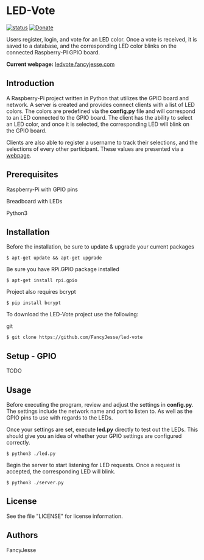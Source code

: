 LED-Vote
========================================================================
[![status](https://img.shields.io/badge/Project%20Status-work--in--progress-green.svg)](#)
[![Donate](https://img.shields.io/badge/Donate-PayPal-green.svg)](https://www.paypal.com/cgi-bin/webscr?cmd=_donations&business=jesus_andrade45%40yahoo%2ecom&lc=US&item_name=GitHub%20Projects&currency_code=USD&bn=PP%2dDonationsBF%3abtn_donateCC_LG%2egif%3aNonHosted)

Users register, login, and vote for an LED color. Once a vote is received, it is saved to a database, and the corresponding LED color blinks on the connected Raspberry-PI GPIO board.

**Current webpage:** [ledvote.fancyjesse.com](http://ledvote.fancyjesse.com)



Introduction
------------------------------------------------------------------------
A Raspberry-Pi project written in Python that utilizes the GPIO board and network.
A server is created and provides connect clients with a list of LED colors.
The colors are predefined via the **config.py** file and will correspond to an LED connected to the GPIO board.
The client has the ability to select an LED color, and once it is selected, the corresponding LED will blink on the GPIO board.

Clients are also able to register a username to track their selections, and the selections of every other participant.
These values are presented via a [webpage](http://ledvote.fancyjesse.com).


Prerequisites
------------------------------------------------------------------------
Raspberry-Pi with GPIO pins

Breadboard with LEDs

Python3


Installation
------------------------------------------------------------------------
Before the installation, be sure to update & upgrade your current packages
```
$ apt-get update && apt-get upgrade
```

Be sure you have RPi.GPIO package installed
```
$ apt-get install rpi.gpio
```

Project also requires bcrypt
```
$ pip install bcrypt
```

To download the LED-Vote project use the following:

git
```
$ git clone https://github.com/FancyJesse/led-vote
```


Setup - GPIO
------------------------------------------------------------------------
TODO


Usage
------------------------------------------------------------------------
Before executing the program, review and adjust the settings in **config.py**. The settings include the network name and port to listen to. As well as the GPIO pins to use with regards to the LEDs.

Once your settings are set, execute **led.py** directly to test out the LEDs.
This should give you an idea of whether your GPIO settings are configured correctly.
```
$ python3 ./led.py
```

Begin the server to start listening for LED requests.
Once a request is accepted, the corresponding LED will blink.
```
$ python3 ./server.py
```


License
------------------------------------------------------------------------
See the file "LICENSE" for license information.


Authors
------------------------------------------------------------------------
FancyJesse
